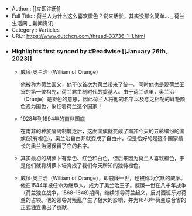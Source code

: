 - Author:: [[立即注册]]
- Full Title:: 荷兰人为什么这么喜欢橙色？说来话长，其实没那么简单… _ 荷兰生活网 _ 新闻资讯
- Category:: #articles
- URL:: https://www.dutchcn.com/thread-33736-1-1.html
- ### Highlights first synced by #Readwise [[January 26th, 2023]]
    - 威廉·奥兰治（William of Orange）  
      
        
      
      他被称为荷兰国父，他不仅首次为荷兰带来了统一。同时他也是现荷兰王室的第一位祖先，荷兰君主制时代的奠基人。由于荷兰语里，奥兰治（Oranje）是橙色的意思，因此荷兰人将他的名字以及与之相配的鲜艳颜色视为国色，象征着荷兰这个国家！
    - 1928年到1994年的南非国旗  
      
        
      
      在南非的种族隔离制度之后，这面国旗就变成了南非今天的五彩缤纷的国旗(没有橙色)，奥兰治自由邦就变成了自由州。但是恰好的是这个国家最长的奥兰治河保留了它的名字。
    - 其实最初的胡萝卜有紫色、红色和白色，但后来因为荷兰人喜欢橙色，于是他们就将胡萝卜培育成了我们今天所知的独特橙色。
    - 威廉·奥兰治（William of Orange），即威廉一世，也被称为沉默的威廉。他在1544年被任命为继承人，成为了奥兰治王子。威廉一世在八十年战争（荷兰独立战争，1568-1648)期间，继续领导荷兰起义，反对西班牙对荷兰的占领。他的领导对叛乱产生了极大的影响，并为1648年荷兰联合省的正式独立做出了贡献。
